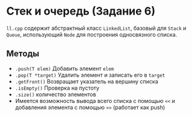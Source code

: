Стек и очередь (Задание 6)
==========================

`ll.cpp` содержит абстрактный класс `LinkedList`, базовый для `Stack` и `Queue`, использующий `Node` для построения односвязного списка.

Методы
------
- `.push(T elem)` Добавить элемент `elem`
- `.pop(T *target)` Удалить элемент и записать его в `target`
- `.getFront()` Возвращает указатель на вершину списка
- `.isEmpty()` Проверка на пустоту
- `.size()` количество элементов
- Имеется возможность вывода всего списка с помощью `<<` и добавления элемента с помощью `>>` (работает как push)
